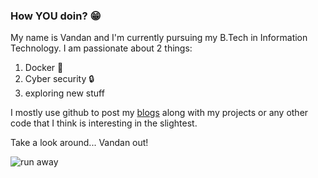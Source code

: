 ### How YOU doin? :grin:

My name is Vandan and I'm currently pursuing my B.Tech in Information Technology. I am passionate about 2 things:

1. Docker :whale:
2. Cyber security :lock:
3. exploring new stuff 

I mostly use github to post my [blogs](https://vandanrohatgi.github.io) along with my projects or any other code that I think is interesting in the slightest.

Take a look around... Vandan out!

![run away](https://media.giphy.com/media/G3Wfea8vbpQK4/giphy.gif)
<!--
**vandanrohatgi/vandanrohatgi** is a ✨ _special_ ✨ repository because its `README.md` (this file) appears on your GitHub profile.

Here are some ideas to get you started:

- 🔭 I’m currently working on ...
- 🌱 I’m currently learning ...
- 👯 I’m looking to collaborate on ...
- 🤔 I’m looking for help with ...
- 💬 Ask me about ...
- 📫 How to reach me: ...
- 😄 Pronouns: ...
- ⚡ Fun fact: ...
-->
